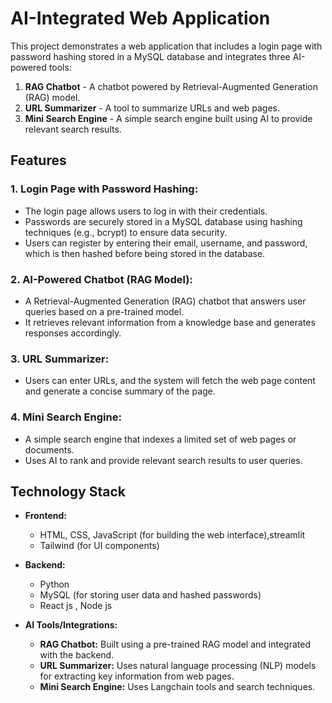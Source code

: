 # AI-Integrated Web Application

This project demonstrates a web application that includes a login page with password hashing stored in a MySQL database and integrates three AI-powered tools:
1. **RAG Chatbot** - A chatbot powered by Retrieval-Augmented Generation (RAG) model.
2. **URL Summarizer** - A tool to summarize URLs and web pages.
3. **Mini Search Engine** - A simple search engine built using AI to provide relevant search results.

## Features

### 1. Login Page with Password Hashing:
- The login page allows users to log in with their credentials.
- Passwords are securely stored in a MySQL database using hashing techniques (e.g., bcrypt) to ensure data security.
- Users can register by entering their email, username, and password, which is then hashed before being stored in the database.
  
### 2. AI-Powered Chatbot (RAG Model):
- A Retrieval-Augmented Generation (RAG) chatbot that answers user queries based on a pre-trained model.
- It retrieves relevant information from a knowledge base and generates responses accordingly.
  
### 3. URL Summarizer:
- Users can enter URLs, and the system will fetch the web page content and generate a concise summary of the page.
  
### 4. Mini Search Engine:
- A simple search engine that indexes a limited set of web pages or documents.
- Uses AI to rank and provide relevant search results to user queries.

## Technology Stack

- **Frontend:**
  - HTML, CSS, JavaScript (for building the web interface),streamlit
  - Tailwind (for UI components)

- **Backend:**
  - Python 
  - MySQL (for storing user data and hashed passwords)
  - React js , Node js

- **AI Tools/Integrations:**
  - **RAG Chatbot:** Built using a pre-trained RAG model and integrated with the backend.
  - **URL Summarizer:** Uses natural language processing (NLP) models for extracting key information from web pages.
  - **Mini Search Engine:** Uses Langchain tools  and search  techniques.

